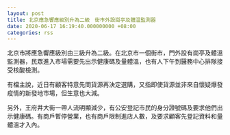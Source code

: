 ```yaml
---
layout: post
title: 北京應急響應級別升為二級　街巿外設崗亭及體溫監測器
date: 2020-06-17 16:19:40.000000000 +08:00
categories: rss
---
```


北京市將應急響應級別由三級升為二級。在北京市一個街巿，門外設有崗亭及體溫監測器，民眾進入市場需要先出示健康碼及量體溫，也有人下午到醫務中心排隊接受核酸檢測。

有檔主說，近日有顧客特意先問貨源再決定選購，又指即使貨源並非來自懷疑爆發疫情的新發地市場，但生意也大減。

另外，王府井大街一帶人流明顯減少，有公安登記市民的身分證號碼及要求他們出示健康碼。有商戶暫停營業，也有商戶限制進店人數，及要求顧客先登記資料和量體溫才入內。
